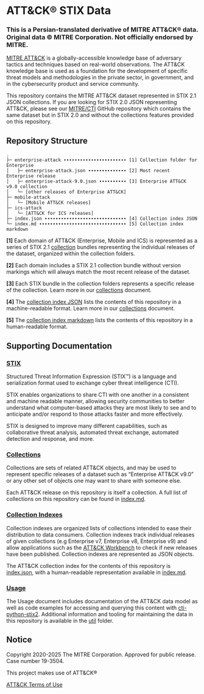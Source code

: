 # ATT&CK® STIX Data

### This is a Persian-translated derivative of MITRE ATT&CK® data. Original data © MITRE Corporation. Not officially endorsed by MITRE.


[MITRE ATT&CK](https://attack.mitre.org) is a globally-accessible knowledge base of adversary tactics and techniques based on real-world observations. The ATT&CK knowledge base is used as a foundation for the development of specific threat models and methodologies in the private sector, in government, and in the cybersecurity product and service community. 

This repository contains the MITRE ATT&CK dataset represented in STIX 2.1 JSON collections. If you are looking for STIX 2.0 JSON representing ATT&CK, please see our [MITRE/CTI](https://github.com/mitre/cti) GitHub repository which contains the same dataset but in STIX 2.0 and without the collections features provided on this repository.

## Repository Structure

```
.
├─ enterprise-attack ∙∙∙∙∙∙∙∙∙∙∙∙∙∙∙∙∙∙∙∙∙∙∙ [1] Collection folder for Enterprise
│   ├─ enterprise-attack.json ∙∙∙∙∙∙∙∙∙∙∙∙∙∙ [2] Most recent Enterprise release
│   ├─ enterprise-attack-9.0.json ∙∙∙∙∙∙∙∙∙∙ [3] Enterprise ATT&CK v9.0 collection
│   └─ [other releases of Enterprise ATT&CK]
├─ mobile-attack
│   └─ [Mobile ATT&CK releases]
├─ ics-attack
│   └─ [ATT&CK for ICS releases]
├─ index.json ∙∙∙∙∙∙∙∙∙∙∙∙∙∙∙∙∙∙∙∙∙∙∙∙∙∙∙∙∙∙ [4] Collection index JSON
└─ index.md ∙∙∙∙∙∙∙∙∙∙∙∙∙∙∙∙∙∙∙∙∙∙∙∙∙∙∙∙∙∙∙∙ [5] Collection index markdown
```

**[1]** Each domain of ATT&CK (Enterprise, Mobile and ICS) is represented as a series of  STIX 2.1 [collection](https://github.com/center-for-threat-informed-defense/attack-workbench-frontend/blob/master/docs/collections.md#collections) bundles representing the individual releases of the dataset, organized within the collection folders.

**[2]** Each domain includes a STIX 2.1 collection bundle without version markings which will always match the most recent release of the dataset.

**[3]** Each STIX bundle in the collection folders represents a specific release of the collection. Learn more in our [collections](https://github.com/center-for-threat-informed-defense/attack-workbench-frontend/blob/master/docs/collections.md#collections) document.

**[4]** The [collection index JSON](https://raw.githubusercontent.com/mitre-attack/attack-stix-data/master/index.json) lists the contents of this repository in a machine-readable format. Learn more in our [collections](https://github.com/center-for-threat-informed-defense/attack-workbench-frontend/blob/master/docs/collections.md#collection-indexes) document.

**[5]** The [collection index markdown](/index.md) lists the contents of this repository in a human-readable format.

## Supporting Documentation

### [STIX](https://oasis-open.github.io/cti-documentation/)

Structured Threat Information Expression (STIX™) is a language and serialization format used to exchange cyber threat intelligence (CTI).

STIX enables organizations to share CTI with one another in a consistent and machine readable manner, allowing security communities to better understand what computer-based attacks they are most likely to see and to anticipate and/or respond to those attacks faster and more effectively.

STIX is designed to improve many different capabilities, such as collaborative threat analysis, automated threat exchange, automated detection and response, and more.

### [Collections](https://github.com/center-for-threat-informed-defense/attack-workbench-frontend/blob/master/docs/collections.md#collections)

Collections are sets of related ATT&CK objects, and may be used to represent specific releases of a dataset such as “Enterprise ATT&CK v9.0” or any other set of objects one may want to share with someone else. 

Each ATT&CK release on this repository is itself a collection. A full list of collections on this repository can be found in [index.md](index.md).

### [Collection Indexes](https://github.com/center-for-threat-informed-defense/attack-workbench-frontend/blob/master/docs/collections.md#collection-indexes)

Collection indexes are organized lists of collections intended to ease their distribution to data consumers. Collection indexes track individual releases of given collections (e.g Enterprise v7, Enterprise v8, Enterprise v9) and allow applications such as the [ATT&CK Workbench](https://github.com/center-for-threat-informed-defense/attack-workbench-frontend) to check if new releases have been published. Collection indexes are represented as JSON objects.
  
The ATT&CK collection index for the contents of this repository is [index.json](https://raw.githubusercontent.com/mitre-attack/attack-stix-data/master/index.json), with a human-readable representation available in [index.md](index.md).

### [Usage](/USAGE.md)

The Usage document includes documentation of the ATT&CK data model as well as code examples for accessing and querying this content with [cti-python-stix2](https://github.com/oasis-open/cti-python-stix2). Additional information and tooling for maintaining the data in this repository is available in the [util](/util) folder.

## Notice 

Copyright 2020-2025 The MITRE Corporation. Approved for public release. Case number 19-3504.

This project makes use of ATT&CK®

[ATT&CK Terms of Use](https://attack.mitre.org/resources/terms-of-use/)